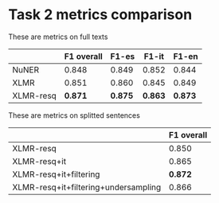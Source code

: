 # Task 2 metrics comparison


These are metrics on full texts

|           | F1 overall | F1-es     | F1-it     | F1-en     |
|-----------|------------|-----------|-----------|-----------|
| NuNER     | 0.848      | 0.849     | 0.852     | 0.844     |
| XLMR      | 0.851      | 0.860     | 0.845     | 0.849     |
| XLMR-resq | **0.871**  | **0.875** | **0.863** | **0.873** |

These are metrics on splitted sentences

|           | F1 overall | 
|-----------|------------|
| XLMR-resq     | 0.850      | 
| XLMR-resq+it      | 0.865      | 
| XLMR-resq+it+filtering | **0.872**  |
| XLMR-resq+it+filtering+undersampling | 0.866 |
